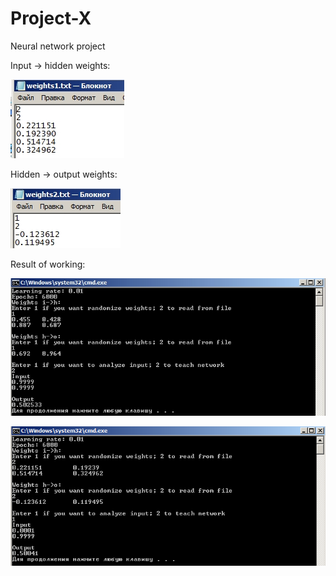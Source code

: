 # Project-X
Neural network project

Input -> hidden weights:

![alt text](https://raw.githubusercontent.com/Marikhaker-study/Project-X/master/w1.jpg)


Hidden -> output weights:

![alt text](https://raw.githubusercontent.com/Marikhaker-study/Project-X/master/w2.jpg)

Result of working:

![alt text](https://raw.githubusercontent.com/Marikhaker-study/Project-X/master/2.jpg)

![alt text](https://raw.githubusercontent.com/Marikhaker-study/Project-X/master/%D0%91%D0%B5%D0%B7%D1%8B%D0%BC%D1%8F%D0%BD%D0%BD%D1%8B%D0%B9.png)
